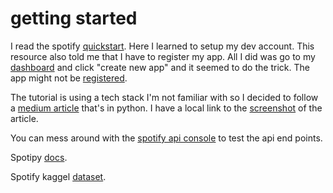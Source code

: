 # getting started
I read the spotify [quickstart](https://developer.spotify.com/documentation/web-api/quick-start/). Here I learned to setup my dev account. This resource also told me that I have to register my app. All I did was go to my [dashboard](https://developer.spotify.com/dashboard/applications) and click "create new app" and it seemed to do the trick. The app might not be [registered](https://developer.spotify.com/documentation/general/guides/app-settings/).

The tutorial is using a tech stack I'm not familiar with so I decided to follow a [medium article](https://medium.com/@maxtingle/getting-started-with-spotifys-api-spotipy-197c3dc6353b) that's in python. I have a local link to the [screenshot](resources/spotipy.png) of the article.

You can mess around with the [spotify api console](https://developer.spotify.com/documentation/web-api/reference/) to test the api end points.

Spotipy [docs](https://spotipy.readthedocs.io/en/latest/).

Spotify kaggel [dataset](https://www.kaggle.com/ehcall/spotify-artists).